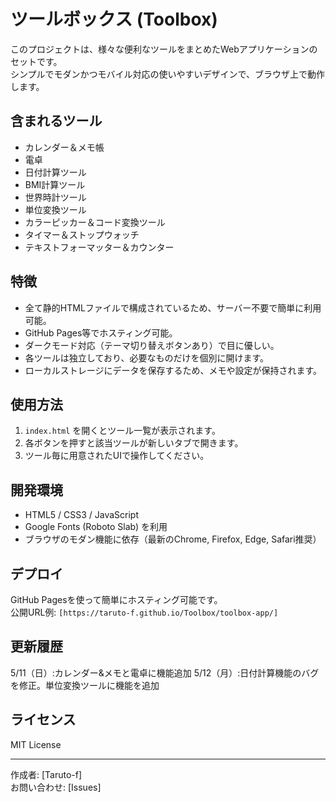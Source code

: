 # ツールボックス (Toolbox)

このプロジェクトは、様々な便利なツールをまとめたWebアプリケーションのセットです。  
シンプルでモダンかつモバイル対応の使いやすいデザインで、ブラウザ上で動作します。

## 含まれるツール
- カレンダー＆メモ帳  
- 電卓  
- 日付計算ツール  
- BMI計算ツール  
- 世界時計ツール  
- 単位変換ツール  
- カラーピッカー＆コード変換ツール  
- タイマー＆ストップウォッチ  
- テキストフォーマッター＆カウンター  

## 特徴
- 全て静的HTMLファイルで構成されているため、サーバー不要で簡単に利用可能。  
- GitHub Pages等でホスティング可能。  
- ダークモード対応（テーマ切り替えボタンあり）で目に優しい。  
- 各ツールは独立しており、必要なものだけを個別に開けます。  
- ローカルストレージにデータを保存するため、メモや設定が保持されます。

## 使用方法
1. `index.html` を開くとツール一覧が表示されます。  
2. 各ボタンを押すと該当ツールが新しいタブで開きます。  
3. ツール毎に用意されたUIで操作してください。

## 開発環境
- HTML5 / CSS3 / JavaScript  
- Google Fonts (Roboto Slab) を利用  
- ブラウザのモダン機能に依存（最新のChrome, Firefox, Edge, Safari推奨）

## デプロイ
GitHub Pagesを使って簡単にホスティング可能です。  
公開URL例: `[https://taruto-f.github.io/Toolbox/toolbox-app/]`

## 更新履歴
5/11（日）:カレンダー&メモと電卓に機能追加
5/12（月）:日付計算機能のバグを修正。単位変換ツールに機能を追加

## ライセンス
MIT License

---

作成者: [Taruto-f]  
お問い合わせ: [Issues]


